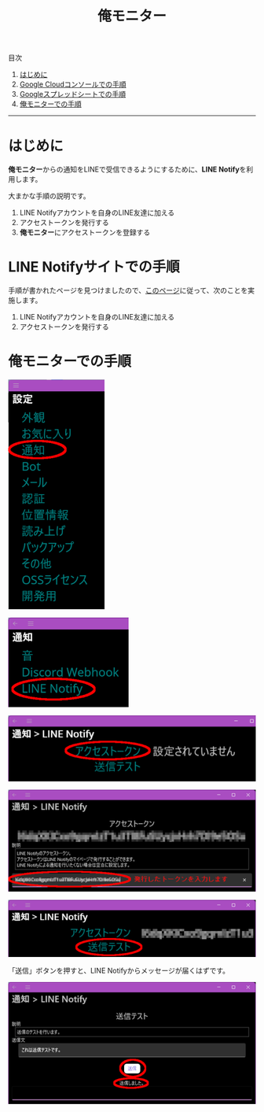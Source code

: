 ﻿---
title: 俺モニター
description: 通知をLINEで受信するための手順
---

目次

1. [はじめに](#introduction)
1. [Google Cloudコンソールでの手順](#googlecloudconsole)
1. [Googleスプレッドシートでの手順](#googlespreadsheet)
1. [俺モニターでの手順](#oremonitor)

---

<a id="introduction"></a>

# はじめに
**俺モニター**からの通知をLINEで受信できるようにするために、**LINE Notify**を利用します。

大まかな手順の説明です。

1. LINE Notifyアカウントを自身のLINE友達に加える
1. アクセストークンを発行する
1. **俺モニター**にアクセストークンを登録する

# LINE Notifyサイトでの手順
手順が書かれたページを見つけましたので、[このページ](https://zenn.dev/protoout/articles/18-line-notify-setup)に従って、次のことを実施します。

1. LINE Notifyアカウントを自身のLINE友達に加える
1. アクセストークンを発行する

# 俺モニターでの手順

![通知](assets/img/LineNotify01.png)

![LINE Notify](assets/img/LineNotify02.png)

![アクセストークン](assets/img/LineNotify03.png)

![トークンの入力](assets/img/LineNotify04.png)

![送信テスト](assets/img/LineNotify05.png)

「送信」ボタンを押すと、LINE Notifyからメッセージが届くはずです。

![送信](assets/img/LineNotify06.png)
